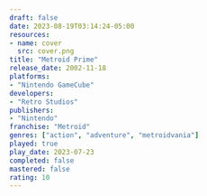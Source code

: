 ```yaml
---
draft: false
date: 2023-08-19T03:14:24-05:00
resources:
- name: cover
  src: cover.png
title: "Metroid Prime"
release_date: 2002-11-18
platforms:
- "Nintendo GameCube"
developers: 
- "Retro Studios"
publishers:
- "Nintendo"
franchise: "Metroid"
genres: ["action", "adventure", "metroidvania"]
played: true
play_date: 2023-07-23
completed: false
mastered: false
rating: 10
---
```


